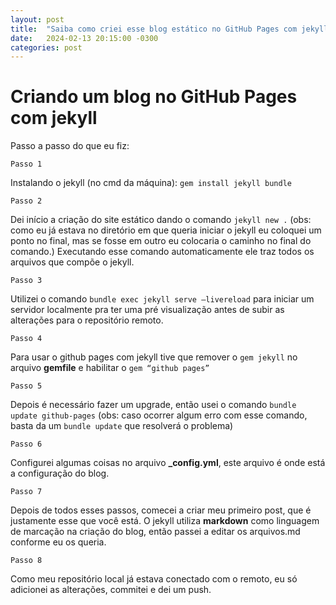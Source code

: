 ```yaml
---
layout: post
title:  "Saiba como criei esse blog estático no GitHub Pages com jekyll"
date:   2024-02-13 20:15:00 -0300
categories: post 
---
```

# Criando um blog no GitHub Pages com jekyll

Passo a passo do que eu fiz:

`Passo 1`

Instalando o jekyll (no cmd da máquina): `gem install jekyll bundle`

`Passo 2`

Dei início a criação do site estático dando o comando `jekyll new .` (obs: como eu já estava no diretório em que queria iniciar o jekyll eu coloquei um ponto no final, mas se fosse em outro eu colocaria o caminho no final do comando.) Executando esse comando automaticamente ele traz todos os arquivos que compõe o jekyll.

`Passo 3`

Utilizei o comando `bundle exec jekyll serve –livereload` para iniciar um servidor localmente pra ter uma pré visualização antes de subir as alterações para o repositório remoto.

`Passo 4`

Para usar o github pages com jekyll tive que remover o `gem jekyll` no arquivo **gemfile** e habilitar o `gem “github pages”`

`Passo 5`

Depois é necessário fazer um upgrade, então usei o comando `bundle update github-pages` (obs: caso ocorrer algum erro com esse comando, basta da um `bundle update` que resolverá o problema)

`Passo 6`

Configurei algumas coisas no arquivo **_config.yml**, este arquivo é onde está a configuração do blog.

`Passo 7`

Depois de todos esses passos, comecei a criar meu primeiro post, que é justamente esse que você está. O jekyll utiliza **markdown** como linguagem de marcação na criação do blog, então passei a editar os arquivos.md conforme eu os queria.

`Passo 8`

Como meu repositório local já estava conectado com o remoto, eu só adicionei as alterações, commitei e dei um push.  